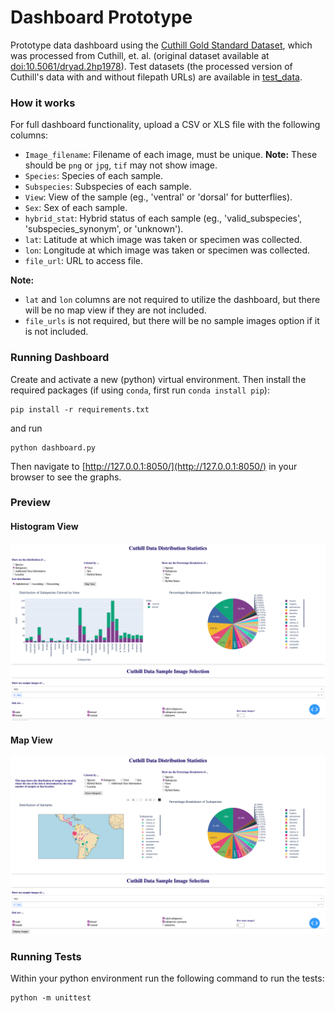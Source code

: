 # Dashboard Prototype
Prototype data dashboard using the [Cuthill Gold Standard Dataset](https://huggingface.co/datasets/imageomics/Curated_GoldStandard_Hoyal_Cuthill), which was processed from Cuthill, et. al. (original dataset available at [doi:10.5061/dryad.2hp1978](https://doi.org/10.5061/dryad.2hp1978)). Test datasets (the processed version of Cuthill's data with and without filepath URLs) are available in [test_data](./test_data).


### How it works

For full dashboard functionality, upload a CSV or XLS file with the following columns: 
- `Image_filename`: Filename of each image, must be unique. **Note:** These should be `png` or `jpg`, `tif` may not show image.
- `Species`: Species of each sample.
- `Subspecies`: Subspecies of each sample.
- `View`: View of the sample (eg., 'ventral' or 'dorsal' for butterflies).
- `Sex`: Sex of each sample.
- `hybrid_stat`: Hybrid status of each sample (eg., 'valid_subspecies', 'subspecies_synonym', or 'unknown').
- `lat`: Latitude at which image was taken or specimen was collected.
- `lon`: Longitude at which image was taken or specimen was collected.
- `file_url`: URL to access file.

**Note:** 
- `lat` and `lon` columns are not required to utilize the dashboard, but there will be no map view if they are not included.
- `file_urls` is not required, but there will be no sample images option if it is not included.

### Running Dashboard

Create and activate a new (python) virtual environment. 
Then install the required packages (if using `conda`, first run `conda install pip`):

``` 
pip install -r requirements.txt 
```

and run 

```
python dashboard.py
```

Then navigate to [http://127.0.0.1:8050/](http://127.0.0.1:8050/) in your browser to see the graphs.


### Preview

#### Histogram View
![image](dashboard_preview_hist.png)

#### Map View
![image](dashboard_preview_map.png)


### Running Tests

Within your python environment run the following command to run the tests:
```
python -m unittest
```
